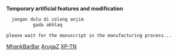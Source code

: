 **Temporary artificial features and modification**


```bash
  jangan dulu di colong anjim
          gada akhlaq
```

```please wait for the manuscript in the manufacturing process... ```

[MhankBarBar](https://github.com/MhankBarBar)
[ArugaZ](https:/github.com/ArugaZ)
[XP-TN](https://github.com/XP-TN)
